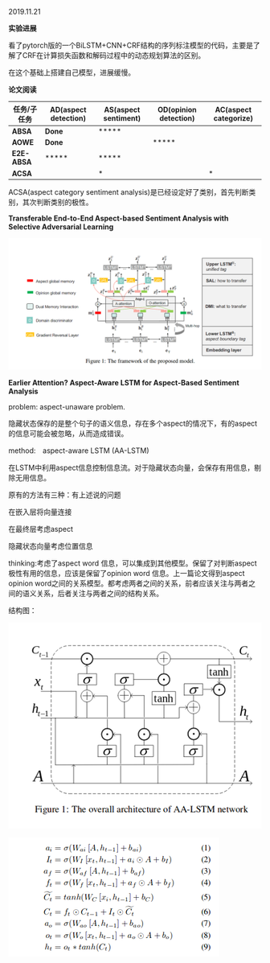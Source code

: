 2019.11.21

**实验进展**

看了pytorch版的一个BiLSTM+CNN+CRF结构的序列标注模型的代码，主要是了解了CRF在计算损失函数和解码过程中的动态规划算法的区别。

在这个基础上搭建自己模型，进展缓慢。

**论文阅读**

| **任务/子任务** | **AD(aspect detection)** | **AS(aspect sentiment)** | **OD(opinion detection)** | **AC(aspect categorize)** |
| --------------- | ------------------------ | ------------------------ | ------------------------- | ------------------------- |
| **ABSA**        | **Done**                 | *****                    |                           |                           |
| **AOWE**        | **Done**                 |                          | *****                     |                           |
| **E2E-ABSA**    | *****                    | *****                    |                           |                           |
| **ACSA**        |                          | *                        |                           | *                         |

ACSA(aspect  category sentiment analysis)是已经设定好了类别，首先判断类别，其次判断类别的极性。

**Transferable End-to-End Aspect-based Sentiment Analysis with Selective Adversarial Learning**

![image-20191119193150676](./1.png)

**Earlier Attention? Aspect-Aware LSTM for Aspect-Based Sentiment Analysis**

problem: aspect-unaware problem.

隐藏状态保存的是整个句子的语义信息，存在多个aspect的情况下，有的aspect的信息可能会被忽略，从而造成错误。

method:　aspect-aware LSTM (AA-LSTM) 

在LSTM中利用aspect信息控制信息流。对于隐藏状态向量，会保存有用信息，剔除无用信息。

原有的方法有三种：有上述说的问题

在嵌入层将向量连接

在最终层考虑aspect

隐藏状态向量考虑位置信息

thinking:考虑了aspect word 信息，可以集成到其他模型。保留了对判断aspect极性有用的信息，应该是保留了opinion word 信息。上一篇论文得到aspect opinion word之间的关系模型。都考虑两者之间的关系，前者应该关注与两者之间的语义关系，后者关注与两者之间的结构关系。

结构图：

![image-20191120171013872](./2.png)

![image-20191120172014814](./3.png)
